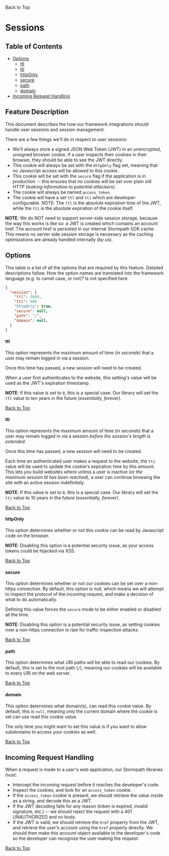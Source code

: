 <a name="#top">Back to Top</a>

# Sessions


## Table of Contents

* [Options](#Options)
  * [ttl](#ttl)
  * [tti](#tti)
  * [httpOnly](#http-only)
  * [secure](#secure)
  * [path](#path)
  * [domain](#domain)
* [Incoming Request Handling](#incoming-request-handling)


## Feature Description

This document describes the how our framework integrations should handle user
sessions and session management.

There are a few things we'll do in respect to user sessions:

- We'll always store a signed JSON Web Token (JWT) in an unencrypted, unsigned
  browser cookie.  If a user inspects their cookies in their browser, they
  should be able to see the JWT directly.
- This cookie will always be set with the `HttpOnly` flag set, meaning that no
  Javascript access will be allowed to this cookie.
- This cookie will be set with the `secure` flag if the application is in
  production -- this ensures that no cookies will be set over plain old HTTP
  (*leaking information to potential attackers*).
- The cookie will always be named `access_token`.
- The cookie will have a set `ttl` and `tti` which are developer-configurable.
  NOTE: The `ttl` is the absolute expiration time of the JWT, while the `tti` is
  the absolute expiration of the cookie itself.

**NOTE**: We do NOT need to support server-side session storage, because the way
this works is like so: a JWT is created which contains an account href.  The
account href is persisted in our internal Stormpath SDK cache.  This means no
server side session storage is necessary as the caching optimizations are
already handled internally (*by us*).


## <a name="Options"></a> Options

This table is a list of all the options that are required by this feature.
Detailed descriptions follow.  How the option names are translated into the
framework language (e.g. to camel case, or not)? Is not specified here.

```json
{
  "session": {
    "ttl": 3600,
    "tti": 900
    "httpOnly": true,
    "secure": null,
    "path": "/",
    "domain": null,
  }
}
```


#### <a name="ttl"></a> ttl

This option represents the maximum amount of time (*in seconds*) that a user
may remain logged in via a session.

Once this time has passed, a new session will need to be created.

When a user first authenticates to the website, this setting's value will be
used as the JWT's expiration timestamp.

**NOTE**: If this value is set to `0`, this is a special case.  Our library will
set the `ttl` value to ten years in the future (*essentially, forever*).

<a href="#top">Back to Top</a>


#### <a name="tti"></a> tti

This option represents the maximum amount of time (*in seconds*) that a user
may remain logged in via a session *before the session's length is extended*.

Once this time has passed, a new session will need to be created.

Each time an authenticated user makes a request to the website, the `tti` value
will be used to update the cookie's expiration time by this amount.  This lets
you build websites where unless a user is inactive (*or the maximum session ttl
has been reached*), a user can continue browsing the site with an active session
indefinitely.

**NOTE**: If this value is set to `0`, this is a special case.  Our library will
set the `tti` value to 10 years in the future (*essentially, forever*).

<a href="#top">Back to Top</a>


#### <a name="http-only"></a> httpOnly

This option determines whether or not this cookie can be read by Javascript code
on the browser.

**NOTE**: Disabling this option is a potential security issue, as your access
tokens could be hijacked via XSS.

<a href="#top">Back to Top</a>


#### <a name="secure"></a> secure

This option determines whether or not our cookies can be set over a non-https
connection.  By default, this option is null, which means we will attempt to
inspect the protocol of the incoming request, and make a decision of what to do
automatically.

Defining this value forces the `secure` mode to be either enabled or disabled
all the time.

**NOTE**: Disabling this option is a potential security issue, as setting
cookies over a non-https connection is ripe for traffic inspection attacks.

<a href="#top">Back to Top</a>


#### <a name="path"></a> path

This option determines what URI paths will be able to read our cookies.  By
default, this is set to the root path (`/`), meaning our cookies will be
available to every URI on the web server.

<a href="#top">Back to Top</a>


#### <a name="domain"></a> domain 

This option determines what domain(s), can read this cookie value.  By default,
this is `null`, meaning only the current domain where the cookie is set can use
read this cookie value.

The only time you might want to set this value is if you want to allow
subdomains to access your cookies as well.

<a href="#top">Back to Top</a>


## <a name="incoming-request-handling"></a> Incoming Request Handling

When a request is made to a user's web application, our Stormpath libraries
must:

- Intercept the incoming request before it reaches the developer's code.
- Inspect the cookies, and look for an `access_token` cookie.
- If the `access_token` cookie is present, we should retrieve the value inside
  as a string, and decode this as a JWT.
- If the JWT decoding fails for any reason (token is expired, invalid signature,
  etc.) -- we should reject the request with a 401 UNAUTHORIZED and no body.
- If the JWT is valid, we should retrieve the `href` property from the JWT, and
  retrieve the user's account using the `href` property directly.  We should
  then make this account object available to the developer's code so the
  developer can recognize the user making the request.

<a href="#top">Back to Top</a>
